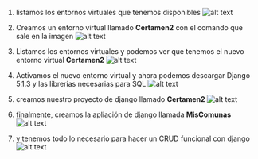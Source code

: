 1. listamos los entornos virtuales que tenemos disponibles
![alt text](/images/image.png)

2. Creamos un entorno virtual llamado **Certamen2** con el comando que sale en la imagen 
![alt text](/images/image2.png)

3. Listamos los entornos virtuales y podemos ver que tenemos el nuevo entorno virtual **Certamen2**
![alt text](/images/image3.png)

4. Activamos el nuevo entorno virtual y ahora podemos descargar Django 5.1.3 y las librerias necesarias para SQL 
![alt text](/images/image4.png)

5. creamos nuestro proyecto de django llamado **Certamen2**
![alt text](/images/image5.png)

6. finalmente, creamos la apliación de django llamada **MisComunas**
![alt text](/images/image6.png) 

7. y tenemos todo lo necesario para hacer un CRUD funcional con django
![alt text](image7.png)